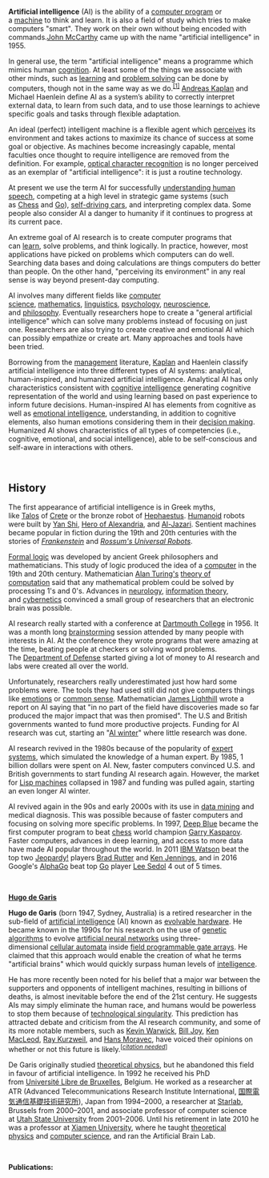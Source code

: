 <p><strong>Artificial intelligence</strong>&nbsp;(AI) is the ability of a&nbsp;<a title="Computer program" href="https://simple.wikipedia.org/wiki/Computer_program">computer program</a>&nbsp;or a&nbsp;<a title="Machine" href="https://simple.wikipedia.org/wiki/Machine">machine</a>&nbsp;to think and learn. It is also a field of study which tries to make computers "smart". They work on their own without being encoded with commands.<a title="John McCarthy" href="https://simple.wikipedia.org/wiki/John_McCarthy">John McCarthy</a>&nbsp;came up with the name "artificial intelligence" in 1955.</p>
<p>In general use, the term "artificial intelligence" means a programme which mimics human&nbsp;<a title="Cognition" href="https://simple.wikipedia.org/wiki/Cognition">cognition</a>. At least some of the things we associate with other minds, such as&nbsp;<a title="Learning" href="https://simple.wikipedia.org/wiki/Learning">learning</a>&nbsp;and&nbsp;<a title="Problem solving" href="https://simple.wikipedia.org/wiki/Problem_solving">problem solving</a>&nbsp;can be done by computers, though not in the same way as we do.<sup id="cite_ref-RN_1-0" class="reference"><a href="https://simple.wikipedia.org/wiki/Artificial_intelligence#cite_note-RN-1">[1]</a></sup>&nbsp;<a title="Andreas Kaplan" href="https://simple.wikipedia.org/wiki/Andreas_Kaplan">Andreas Kaplan</a>&nbsp;and Michael Haenlein define AI as a system&rsquo;s ability to correctly interpret external data, to learn from such data, and to use those learnings to achieve specific goals and tasks through flexible adaptation.</p>
<p>An ideal (perfect) intelligent machine is a flexible agent which&nbsp;<a title="Perception" href="https://simple.wikipedia.org/wiki/Perception">perceives</a>&nbsp;its environment and takes actions to maximize its chance of success at some goal or objective. As machines become increasingly capable, mental faculties once thought to require intelligence are removed from the definition. For example,&nbsp;<a title="Optical character recognition" href="https://simple.wikipedia.org/wiki/Optical_character_recognition">optical character recognition</a>&nbsp;is no longer perceived as an exemplar of "artificial intelligence": it is just a routine technology.</p>
<p>At present we use the term AI for successfully&nbsp;<a title="Natural language processing" href="https://simple.wikipedia.org/wiki/Natural_language_processing">understanding human speech</a>,&nbsp;competing at a high level in strategic game systems (such as&nbsp;<a title="Chess" href="https://simple.wikipedia.org/wiki/Chess">Chess</a>&nbsp;and&nbsp;<a class="mw-redirect" title="Go (game)" href="https://simple.wikipedia.org/wiki/Go_(game)">Go</a>),&nbsp;<a class="mw-redirect" title="Self-driving cars" href="https://simple.wikipedia.org/wiki/Self-driving_cars">self-driving cars</a>, and interpreting complex data.&nbsp;Some people also consider AI a danger to humanity if it continues to progress at its current pace.</p>
<p>An extreme goal of AI research is to create computer programs that can&nbsp;<a class="mw-redirect" title="Learn" href="https://simple.wikipedia.org/wiki/Learn">learn</a>, solve problems, and think logically.&nbsp;In practice, however, most applications have picked on problems which computers can do well. Searching data bases and doing calculations are things computers do better than people. On the other hand, "perceiving its environment" in any real sense is way beyond present-day computing.</p>
<p>AI involves many different fields like&nbsp;<a title="Computer science" href="https://simple.wikipedia.org/wiki/Computer_science">computer science</a>,&nbsp;<a title="Mathematics" href="https://simple.wikipedia.org/wiki/Mathematics">mathematics</a>,&nbsp;<a title="Linguistics" href="https://simple.wikipedia.org/wiki/Linguistics">linguistics</a>,&nbsp;<a title="Psychology" href="https://simple.wikipedia.org/wiki/Psychology">psychology</a>,&nbsp;<a title="Neuroscience" href="https://simple.wikipedia.org/wiki/Neuroscience">neuroscience</a>, and&nbsp;<a title="Philosophy" href="https://simple.wikipedia.org/wiki/Philosophy">philosophy</a>. Eventually researchers hope to create a "general artificial intelligence" which can solve many problems instead of focusing on just one. Researchers are also trying to create creative and emotional AI which can possibly empathize or create art. Many approaches and tools have been tried.</p>
<p>Borrowing from the&nbsp;<a title="Management" href="https://simple.wikipedia.org/wiki/Management">management</a>&nbsp;literature,&nbsp;<a title="Andreas Kaplan" href="https://simple.wikipedia.org/wiki/Andreas_Kaplan">Kaplan</a>&nbsp;and Haenlein classify artificial intelligence into three different types of AI systems: analytical, human-inspired, and humanized artificial intelligence.&nbsp;Analytical AI has only characteristics consistent with&nbsp;<a title="Cognition" href="https://simple.wikipedia.org/wiki/Cognition">cognitive intelligence</a>&nbsp;generating cognitive representation of the world and using learning based on past experience to inform future decisions. Human-inspired AI has elements from cognitive as well as&nbsp;<a title="Emotional intelligence" href="https://simple.wikipedia.org/wiki/Emotional_intelligence">emotional intelligence</a>, understanding, in addition to cognitive elements, also human emotions considering them in their&nbsp;<a class="mw-redirect" title="Decision making" href="https://simple.wikipedia.org/wiki/Decision_making">decision making</a>. Humanized AI shows characteristics of all types of competencies (i.e., cognitive, emotional, and social intelligence), able to be self-conscious and self-aware in interactions with others.</p>
<p>&nbsp;</p>
<h2><span id="History" class="mw-headline">History</span></h2>
<p>The first appearance of artificial intelligence is in Greek myths, like&nbsp;<a title="Talos" href="https://simple.wikipedia.org/wiki/Talos">Talos</a>&nbsp;of&nbsp;<a title="Crete" href="https://simple.wikipedia.org/wiki/Crete">Crete</a>&nbsp;or the bronze robot of&nbsp;<a title="Hephaestus" href="https://simple.wikipedia.org/wiki/Hephaestus">Hephaestus</a>.&nbsp;<a class="mw-redirect" title="Humanoid" href="https://simple.wikipedia.org/wiki/Humanoid">Humanoid</a>&nbsp;robots were built by&nbsp;<a class="new" title="Yan Shi (not yet started)" href="https://simple.wikipedia.org/w/index.php?title=Yan_Shi&amp;action=edit&amp;redlink=1">Yan Shi</a>,&nbsp;<a title="Hero of Alexandria" href="https://simple.wikipedia.org/wiki/Hero_of_Alexandria">Hero of Alexandria</a>, and&nbsp;<a title="Al-Jazari" href="https://simple.wikipedia.org/wiki/Al-Jazari">Al-Jazari</a>. Sentient machines became popular in fiction during the 19th and 20th centuries with the stories of&nbsp;<em><a title="Frankenstein" href="https://simple.wikipedia.org/wiki/Frankenstein">Frankenstein</a></em>&nbsp;and&nbsp;<em><a class="new" title="R.U.R. (not yet started)" href="https://simple.wikipedia.org/w/index.php?title=R.U.R.&amp;action=edit&amp;redlink=1">Rossum's Universal Robots</a></em>.</p>
<p><a class="new" title="Formal logic (not yet started)" href="https://simple.wikipedia.org/w/index.php?title=Formal_logic&amp;action=edit&amp;redlink=1">Formal logic</a>&nbsp;was developed by ancient Greek philosophers and mathematicians. This study of logic produced the idea of a&nbsp;<a title="Computer" href="https://simple.wikipedia.org/wiki/Computer">computer</a>&nbsp;in the 19th and 20th century. Mathematician&nbsp;<a title="Alan Turing" href="https://simple.wikipedia.org/wiki/Alan_Turing">Alan Turing's</a>&nbsp;<a title="Theory of computation" href="https://simple.wikipedia.org/wiki/Theory_of_computation">theory of computation</a>&nbsp;said that any mathematical problem could be solved by processing 1's and 0's. Advances in&nbsp;<a title="Neurology" href="https://simple.wikipedia.org/wiki/Neurology">neurology</a>,&nbsp;<a title="Information theory" href="https://simple.wikipedia.org/wiki/Information_theory">information theory</a>, and&nbsp;<a title="Cybernetics" href="https://simple.wikipedia.org/wiki/Cybernetics">cybernetics</a>&nbsp;convinced a small group of researchers that an electronic brain was possible.</p>
<p>AI research really started with a conference at&nbsp;<a title="Dartmouth College" href="https://simple.wikipedia.org/wiki/Dartmouth_College">Dartmouth College</a>&nbsp;in 1956. It was a month long&nbsp;<a class="new" title="Brainstorming (not yet started)" href="https://simple.wikipedia.org/w/index.php?title=Brainstorming&amp;action=edit&amp;redlink=1">brainstorming</a>&nbsp;session attended by many people with interests in AI. At the conference they wrote programs that were amazing at the time, beating people at checkers or solving word problems. The&nbsp;<a class="mw-redirect" title="Department of Defense" href="https://simple.wikipedia.org/wiki/Department_of_Defense">Department of Defense</a>&nbsp;started giving a lot of money to AI research and labs were created all over the world.</p>
<p>Unfortunately, researchers really underestimated just how hard some problems were. The tools they had used still did not give computers things like&nbsp;<a title="Emotion" href="https://simple.wikipedia.org/wiki/Emotion">emotions</a>&nbsp;or&nbsp;<a title="Common sense" href="https://simple.wikipedia.org/wiki/Common_sense">common sense</a>. Mathematician&nbsp;<a class="new" title="James Lighthill (not yet started)" href="https://simple.wikipedia.org/w/index.php?title=James_Lighthill&amp;action=edit&amp;redlink=1">James Lighthill</a>&nbsp;wrote a report on AI saying that "in no part of the field have discoveries made so far produced the major impact that was then promised".&nbsp;The U.S and British governments wanted to fund more productive projects. Funding for AI research was cut, starting an "<a class="new" title="AI winter (not yet started)" href="https://simple.wikipedia.org/w/index.php?title=AI_winter&amp;action=edit&amp;redlink=1">AI winter</a>" where little research was done.</p>
<p>AI research revived in the 1980s because of the popularity of&nbsp;<a title="Expert system" href="https://simple.wikipedia.org/wiki/Expert_system">expert systems</a>, which simulated the knowledge of a human expert. By 1985, 1 billion dollars were spent on AI. New, faster computers convinced U.S. and British governments to start funding AI research again. However, the market for&nbsp;<a class="new" title="Lisp Machine (not yet started)" href="https://simple.wikipedia.org/w/index.php?title=Lisp_Machine&amp;action=edit&amp;redlink=1">Lisp machines</a>&nbsp;collapsed in 1987 and funding was pulled again, starting an even longer AI winter.</p>
<p>AI revived again in the 90s and early 2000s with its use in&nbsp;<a title="Data mining" href="https://simple.wikipedia.org/wiki/Data_mining">data mining</a>&nbsp;and medical diagnosis. This was possible because of faster computers and focusing on solving more specific problems. In 1997,&nbsp;<a class="new" title="IBM Deep Blue (not yet started)" href="https://simple.wikipedia.org/w/index.php?title=IBM_Deep_Blue&amp;action=edit&amp;redlink=1">Deep Blue</a>&nbsp;became the first computer program to beat&nbsp;<a title="Chess" href="https://simple.wikipedia.org/wiki/Chess">chess</a>&nbsp;world champion&nbsp;<a title="Garry Kasparov" href="https://simple.wikipedia.org/wiki/Garry_Kasparov">Garry Kasparov</a>. Faster computers, advances in deep learning, and access to more data have made AI popular throughout the world.&nbsp;In 2011&nbsp;<a title="Watson (computer)" href="https://simple.wikipedia.org/wiki/Watson_(computer)">IBM Watson</a>&nbsp;beat the top two&nbsp;<a title="Jeopardy!" href="https://simple.wikipedia.org/wiki/Jeopardy!">Jeopardy!</a>&nbsp;players&nbsp;<a title="Brad Rutter" href="https://simple.wikipedia.org/wiki/Brad_Rutter">Brad Rutter</a>&nbsp;and&nbsp;<a title="Ken Jennings" href="https://simple.wikipedia.org/wiki/Ken_Jennings">Ken Jennings</a>, and in 2016 Google's&nbsp;<a class="new" title="AlphaGo (not yet started)" href="https://simple.wikipedia.org/w/index.php?title=AlphaGo&amp;action=edit&amp;redlink=1">AlphaGo</a>&nbsp;beat top&nbsp;<a title="Go" href="https://simple.wikipedia.org/wiki/Go">Go</a>&nbsp;player&nbsp;<a class="new" title="Lee Sedol (not yet started)" href="https://simple.wikipedia.org/w/index.php?title=Lee_Sedol&amp;action=edit&amp;redlink=1">Lee Sedol</a>&nbsp;4 out of 5 times.</p>

</br>

<p><strong><a title="Hugo de Garis" href="https://en.wikipedia.org/wiki/Hugo_de_Garis">Hugo de Garis</a></strong></p>
<p><strong>Hugo de Garis</strong>&nbsp;(born 1947, Sydney, Australia) is a retired researcher in the sub-field of&nbsp;<a title="Artificial intelligence" href="https://en.wikipedia.org/wiki/Artificial_intelligence">artificial intelligence</a>&nbsp;(AI) known as&nbsp;<a title="Evolvable hardware" href="https://en.wikipedia.org/wiki/Evolvable_hardware">evolvable hardware</a>. He became known in the 1990s for his research on the use of&nbsp;<a class="mw-redirect" title="Genetic algorithms" href="https://en.wikipedia.org/wiki/Genetic_algorithms">genetic algorithms</a>&nbsp;to evolve&nbsp;<a title="Artificial neural network" href="https://en.wikipedia.org/wiki/Artificial_neural_network">artificial neural networks</a>&nbsp;using three-dimensional&nbsp;<a class="mw-redirect" title="Cellular automata" href="https://en.wikipedia.org/wiki/Cellular_automata">cellular automata</a>&nbsp;inside&nbsp;<a class="mw-redirect" title="Field programmable gate array" href="https://en.wikipedia.org/wiki/Field_programmable_gate_array">field programmable gate arrays</a>. He claimed that this approach would enable the creation of what he terms "artificial brains" which would quickly surpass human levels of&nbsp;<a title="Intelligence" href="https://en.wikipedia.org/wiki/Intelligence">intelligence</a>.</p>
<p>He has more recently been noted for his belief that a major war between the supporters and opponents of intelligent machines, resulting in billions of deaths, is almost inevitable before the end of the 21st century.&nbsp;He suggests AIs may simply eliminate the human race, and humans would be powerless to stop them because of&nbsp;<a title="Technological singularity" href="https://en.wikipedia.org/wiki/Technological_singularity">technological singularity</a>. This prediction has attracted debate and criticism from the AI research community, and some of its more notable members, such as&nbsp;<a title="Kevin Warwick" href="https://en.wikipedia.org/wiki/Kevin_Warwick">Kevin Warwick</a>,&nbsp;<a title="Bill Joy" href="https://en.wikipedia.org/wiki/Bill_Joy">Bill Joy</a>,&nbsp;<a title="Ken MacLeod" href="https://en.wikipedia.org/wiki/Ken_MacLeod">Ken MacLeod</a>,&nbsp;<a title="Ray Kurzweil" href="https://en.wikipedia.org/wiki/Ray_Kurzweil">Ray Kurzweil</a>, and&nbsp;<a title="Hans Moravec" href="https://en.wikipedia.org/wiki/Hans_Moravec">Hans Moravec</a>, have voiced their opinions on whether or not this future is likely.<sup class="noprint Inline-Template Template-Fact">[<em><a title="Wikipedia:Citation needed" href="https://en.wikipedia.org/wiki/Wikipedia:Citation_needed"><span title="This claim needs references to reliable sources. (December 2018)">citation needed</span></a></em>]</sup></p>
<p>De Garis originally studied&nbsp;<a title="Theoretical physics" href="https://en.wikipedia.org/wiki/Theoretical_physics">theoretical physics</a>, but he abandoned this field in favour of artificial intelligence. In 1992 he received his PhD from&nbsp;<a class="mw-redirect" title="Universit&eacute; Libre de Bruxelles" href="https://en.wikipedia.org/wiki/Universit%C3%A9_Libre_de_Bruxelles">Universit&eacute; Libre de Bruxelles</a>, Belgium. He worked as a researcher at ATR (Advanced Telecommunications Research Institute International,&nbsp;<a class="extiw" title="ja:国際電気通信基礎技術研究所" href="https://ja.wikipedia.org/wiki/%E5%9B%BD%E9%9A%9B%E9%9B%BB%E6%B0%97%E9%80%9A%E4%BF%A1%E5%9F%BA%E7%A4%8E%E6%8A%80%E8%A1%93%E7%A0%94%E7%A9%B6%E6%89%80">国際電気通信基礎技術研究所</a>), Japan from 1994&ndash;2000, a researcher at&nbsp;<a title="Starlab" href="https://en.wikipedia.org/wiki/Starlab">Starlab</a>, Brussels from 2000&ndash;2001, and associate professor of computer science at&nbsp;<a title="Utah State University" href="https://en.wikipedia.org/wiki/Utah_State_University">Utah State University</a>&nbsp;from 2001&ndash;2006. Until his retirement in late 2010&nbsp;he was a professor at&nbsp;<a title="Xiamen University" href="https://en.wikipedia.org/wiki/Xiamen_University">Xiamen University</a>, where he taught&nbsp;<a title="Theoretical physics" href="https://en.wikipedia.org/wiki/Theoretical_physics">theoretical physics</a>&nbsp;and&nbsp;<a title="Computer science" href="https://en.wikipedia.org/wiki/Computer_science">computer science</a>, and ran the Artificial Brain Lab.</p>
<p>&nbsp;</p>
<p><strong>Publications:</strong></p>





